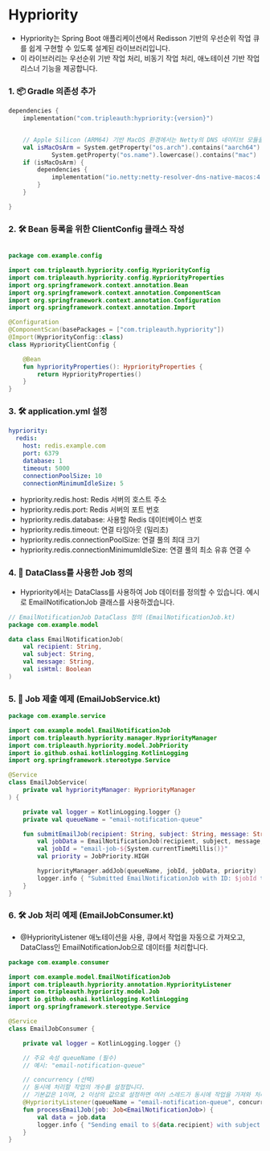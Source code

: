 # Hypriority

- Hypriority는 Spring Boot 애플리케이션에서 Redisson 기반의 우선순위 작업 큐를 쉽게 구현할 수 있도록 설계된 라이브러리입니다.
- 이 라이브러리는 우선순위 기반 작업 처리, 비동기 작업 처리, 애노테이션 기반 작업 리스너 기능을 제공합니다.

### 1. 📦 Gradle 의존성 추가

```kotlin
dependencies {
    implementation("com.tripleauth:hypriority:{version}")


    // Apple Silicon (ARM64) 기반 MacOS 환경에서는 Netty의 DNS 네이티브 모듈을 사용하여 성능과 안정성 개선합
    val isMacOsArm = System.getProperty("os.arch").contains("aarch64") &&
            System.getProperty("os.name").lowercase().contains("mac")
    if (isMacOsArm) {
        dependencies {
            implementation("io.netty:netty-resolver-dns-native-macos:4.1.115.Final:osx-aarch_64")
        }
    }

}
```

### 2. 🛠️ Bean 등록을 위한 ClientConfig 클래스 작성

```kotlin

package com.example.config

import com.tripleauth.hypriority.config.HypriorityConfig
import com.tripleauth.hypriority.config.HypriorityProperties
import org.springframework.context.annotation.Bean
import org.springframework.context.annotation.ComponentScan
import org.springframework.context.annotation.Configuration
import org.springframework.context.annotation.Import

@Configuration
@ComponentScan(basePackages = ["com.tripleauth.hypriority"])
@Import(HypriorityConfig::class)
class HypriorityClientConfig {

    @Bean
    fun hypriorityProperties(): HypriorityProperties {
        return HypriorityProperties()
    }
}


```

### 3. 🛠️ application.yml 설정

```yaml
hypriority:
  redis:
    host: redis.example.com
    port: 6379
    database: 1
    timeout: 5000
    connectionPoolSize: 10
    connectionMinimumIdleSize: 5
```

- hypriority.redis.host: Redis 서버의 호스트 주소
- hypriority.redis.port: Redis 서버의 포트 번호
- hypriority.redis.database: 사용할 Redis 데이터베이스 번호
- hypriority.redis.timeout: 연결 타임아웃 (밀리초)
- hypriority.redis.connectionPoolSize: 연결 풀의 최대 크기
- hypriority.redis.connectionMinimumIdleSize: 연결 풀의 최소 유휴 연결 수

### 4. 📝 DataClass를 사용한 Job 정의

- Hypriority에서는 DataClass를 사용하여 Job 데이터를 정의할 수 있습니다.
예시로 EmailNotificationJob 클래스를 사용하겠습니다.
```kotlin
// EmailNotificationJob DataClass 정의 (EmailNotificationJob.kt)
package com.example.model

data class EmailNotificationJob(
    val recipient: String,
    val subject: String,
    val message: String,
    val isHtml: Boolean
)
```

### 5. 🚀 Job 제출 예제 (EmailJobService.kt)
```kotlin
package com.example.service

import com.example.model.EmailNotificationJob
import com.tripleauth.hypriority.manager.HypriorityManager
import com.tripleauth.hypriority.model.JobPriority
import io.github.oshai.kotlinlogging.KotlinLogging
import org.springframework.stereotype.Service

@Service
class EmailJobService(
    private val hypriorityManager: HypriorityManager
) {

    private val logger = KotlinLogging.logger {}
    private val queueName = "email-notification-queue"

    fun submitEmailJob(recipient: String, subject: String, message: String, isHtml: Boolean) {
        val jobData = EmailNotificationJob(recipient, subject, message, isHtml)
        val jobId = "email-job-${System.currentTimeMillis()}"
        val priority = JobPriority.HIGH

        hypriorityManager.addJob(queueName, jobId, jobData, priority)
        logger.info { "Submitted EmailNotificationJob with ID: $jobId to queue: $queueName" }
    }
}

```

### 6. 🛠️ Job 처리 예제 (EmailJobConsumer.kt)
- @HypriorityListener 애노테이션을 사용, 큐에서 작업을 자동으로 가져오고, DataClass인 EmailNotificationJob으로 데이터를 처리합니다.

```kotlin
package com.example.consumer

import com.example.model.EmailNotificationJob
import com.tripleauth.hypriority.annotation.HypriorityListener
import com.tripleauth.hypriority.model.Job
import io.github.oshai.kotlinlogging.KotlinLogging
import org.springframework.stereotype.Service

@Service
class EmailJobConsumer {

    private val logger = KotlinLogging.logger {}

    // 주요 속성 queueName (필수)
    // 예시: "email-notification-queue"

    // concurrency (선택)
    // 동시에 처리할 작업의 개수를 설정합니다.
    // 기본값은 1이며, 2 이상의 값으로 설정하면 여러 스레드가 동시에 작업을 가져와 처리합니다.
    @HypriorityListener(queueName = "email-notification-queue", concurrency = 2)
    fun processEmailJob(job: Job<EmailNotificationJob>) {
        val data = job.data
        logger.info { "Sending email to ${data.recipient} with subject '${data.subject}'" }
    }
}

```

